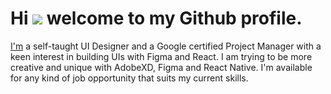 # Hi ![](https://user-images.githubusercontent.com/18350557/176309783-0785949b-9127-417c-8b55-ab5a4333674e.gif) welcome to my Github profile.

[I'm](http://callcard.pages.dev) a self-taught UI Designer and a Google certified Project Manager with a keen interest in building UIs with Figma and React. I am trying to be more creative and unique with AdobeXD, Figma and React Native. I'm available for any kind of job opportunity that suits my current skills.
